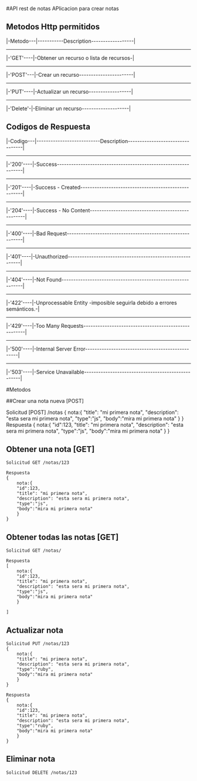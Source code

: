 #API rest de notas
APlicacion para crear notas 

## Metodos Http permitidos

|-Metodo---|-----------Description------------------|
_____________________________________________________
|-'GET'----|-Obtener un recurso o lista de recursos-|
_____________________________________________________
|-'POST'---|-Crear un recurso-----------------------|
_____________________________________________________
|-'PUT'----|-Actualizar un recurso------------------|
_____________________________________________________
|-'Delete'-|-Eliminar un recurso--------------------|

## Codigos de Respuesta

|-Codigo---|---------------------------Description---------------------------------|
____________________________________________________________________________________
|-'200'----|-Success---------------------------------------------------------------|
____________________________________________________________________________________
|-'201'----|-Success - Created-----------------------------------------------------|
____________________________________________________________________________________
|-'204'----|-Success - No Content--------------------------------------------------|
____________________________________________________________________________________
|-'400'----|-Bad Request-----------------------------------------------------------|
____________________________________________________________________________________
|-'401'----|-Unauthorized----------------------------------------------------------|
____________________________________________________________________________________
|-'404'----|-Not Found-------------------------------------------------------------|
____________________________________________________________________________________
|-'422'----|-Unprocessable Entity -imposible seguirla debido a errores semánticos.-|
____________________________________________________________________________________
|-'429'----|-Too Many Requests-----------------------------------------------------|
____________________________________________________________________________________
|-'500'----|-Internal Server Error-------------------------------------------------|
____________________________________________________________________________________
|-'503'----|-Service Unavailable---------------------------------------------------|

#Metodos

##Crear una nota nueva [POST]

Solicitud [POST] /notas
	{
		nota:{
		"title": "mi primera nota",
		"description": "esta sera mi primera nota",
		"type":"js",
		"body":"mira mi primera nota"
		}
	}
Respuesta
	{
		nota:{
		"id":123,
		"title": "mi primera nota",
		"description": "esta sera mi primera nota",
		"type":"js",
		"body":"mira mi primera nota"
		}
	}

## Obtener una nota [GET]
	Solicitud GET /notas/123

	Respuesta
	{
		nota:{
		"id":123,
		"title": "mi primera nota",
		"description": "esta sera mi primera nota",
		"type":"js",
		"body":"mira mi primera nota"
		}
	}

## Obtener todas las notas [GET]
	Solicitud GET /notas/

	Respuesta
	[
		nota:{
		"id":123,
		"title": "mi primera nota",
		"description": "esta sera mi primera nota",
		"type":"js",
		"body":"mira mi primera nota"
		}
		
	]

## Actualizar nota
	Solicitud PUT /notas/123
	{
		nota:{
		"title": "mi primera nota",
		"description": "esta sera mi primera nota",
		"type":"ruby",
		"body":"mira mi primera nota"
		}
	}

	Respuesta
	{
		nota:{
		"id":123,
		"title": "mi primera nota",
		"description": "esta sera mi primera nota",
		"type":"ruby",
		"body":"mira mi primera nota"
		}
	}

## Eliminar nota
	Solicitud DELETE /notas/123
	 